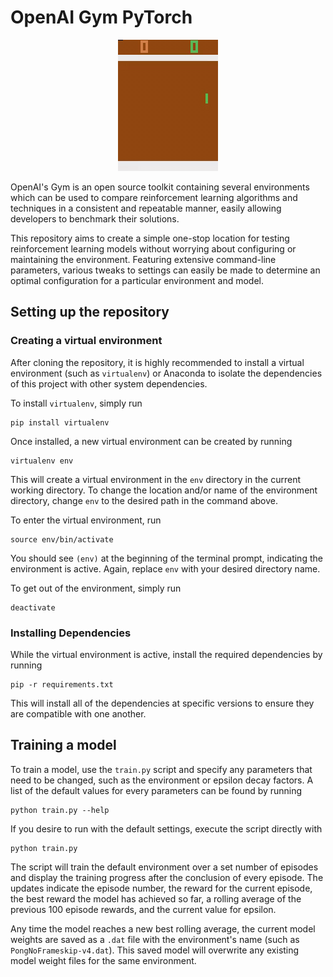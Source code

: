 # OpenAI Gym PyTorch
<p align="center">
  <img src="media/pongnoframeskip-v4.gif">
</p>

OpenAI's Gym is an open source toolkit containing several environments which can
be used to compare reinforcement learning algorithms and techniques in a
consistent and repeatable manner, easily allowing developers to benchmark their
solutions.

This repository aims to create a simple one-stop location for testing
reinforcement learning models without worrying about configuring or maintaining
the environment. Featuring extensive command-line parameters, various tweaks to
settings can easily be made to determine an optimal configuration for a
particular environment and model.

## Setting up the repository

### Creating a virtual environment
After cloning the repository, it is highly recommended to install a virtual
environment (such as `virtualenv`) or Anaconda to isolate the dependencies of
this project with other system dependencies.

To install `virtualenv`, simply run

```
pip install virtualenv
```

Once installed, a new virtual environment can be created by running

```
virtualenv env
```

This will create a virtual environment in the `env` directory in the current
working directory. To change the location and/or name of the environment
directory, change `env` to the desired path in the command above.

To enter the virtual environment, run

```
source env/bin/activate
```

You should see `(env)` at the beginning of the terminal prompt, indicating the
environment is active. Again, replace `env` with your desired directory name.

To get out of the environment, simply run

```
deactivate
```

### Installing Dependencies
While the virtual environment is active, install the required dependencies by
running

```
pip -r requirements.txt
```

This will install all of the dependencies at specific versions to ensure they
are compatible with one another.

## Training a model

To train a model, use the `train.py` script and specify any parameters that need
to be changed, such as the environment or epsilon decay factors. A list of the
default values for every parameters can be found by running

```
python train.py --help
```

If you desire to run with the default settings, execute the script directly with

```
python train.py
```

The script will train the default environment over a set number of episodes and
display the training progress after the conclusion of every episode. The updates
indicate the episode number, the reward for the current episode, the best reward
the model has achieved so far, a rolling average of the previous 100 episode
rewards, and the current value for epsilon.

Any time the model reaches a new best rolling average, the current model weights
are saved as a `.dat` file with the environment's name (such as
`PongNoFrameskip-v4.dat`). This saved model will overwrite any existing model
weight files for the same environment.
